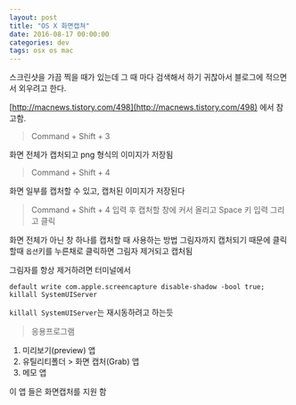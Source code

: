 ```yaml
---
layout: post
title: "OS X 화면캡쳐"
date: 2016-08-17 00:00:00
categories: dev
tags: osx os mac
---
```


스크린샷을 가끔 찍을 때가 있는데 그 때 마다 검색해서 하기 귀찮아서 블로그에 적으면서 외우려고 한다.

[http://macnews.tistory.com/498](http://macnews.tistory.com/498) 에서 참고함.

> Command + Shift + 3

화면 전체가 캡처되고 png 형식의 이미지가 저장됨

> Command + Shift + 4

화면 일부를 캡처할 수 있고, 캡처된 이미지가 저장된다

> Command + Shift + 4 입력 후 캡처할 창에 커서 올리고 Space 키 입력 그리고 클릭

화면 전체가 아닌 창 하나를 캡처할 때 사용하는 방법
그림자까지 캡처되기 때문에 클릭할때 `옵션`키를 누른채로 클릭하면 그림자 제거되고 캡처됨

그림자를 항상 제거하려면
터미널에서

```
default write com.apple.screencapture disable-shadow -bool true; killall SystemUIServer
```

`killall SystemUIServer`는 재시동하려고 하는듯

> 응용프로그램

1. 미리보기(preview) 앱
2. 유틸리티폴더 > 화면 캡처(Grab) 앱
3. 메모 앱

이 앱 들은 화면캡처를 지원 함
